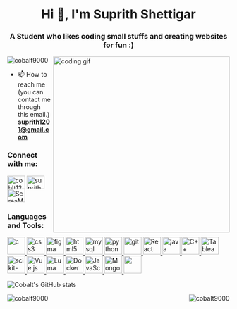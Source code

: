 <h1 align="center">Hi 👋, I'm Suprith Shettigar</h1>
<h3 align="center">A Student who likes coding small stuffs and creating websites for fun :)</h3>

<img align="right" src="https://mir-s3-cdn-cf.behance.net/project_modules/max_1200/319d2756244769.59a6800f1e5cf.gif" alt="coding gif" width="400">

<p align="left"> <img src="https://komarev.com/ghpvc/?username=cobalt9000&label=Profile%20views&color=0e75b6&style=flat" alt="cobalt9000" /> </p>

- 📫 How to reach me (you can contact me through this email.) **suprith1201@gmail.com**

<h3 align="left">Connect with me:</h3>
<p align="left">
<a href="https://twitter.com/coblt121" target="blank"><img align="center" src="https://i0.wp.com/eltallerdehector.com/wp-content/uploads/2022/10/Twitter-logo-png.png?resize=600%2C494&ssl=1" alt="coblt121" height="30" width="40" /></a>
<a href="https://linkedin.com/in/suprith shettigar" target="blank"><img align="center" src="https://www.iconpacks.net/icons/2/free-linkedin-logo-icon-2430-thumb.png" alt="suprith shettigar" height="30" width="40" /></a>
<a href="https://discord.gg/ScreaM12#5176" target="blank"><img align="center" src="https://www.freepnglogos.com/uploads/discord-logo-png/concours-discord-cartes-voeux-fortnite-france-6.png" alt="ScreaM12#5176" height="30" width="40" /></a>
</p>

<h3 align="left">Languages and Tools:</h3>
<p align="left"> <a href="https://www.cprogramming.com/" target="_blank" rel="noreferrer"> <img src="https://e7.pngegg.com/pngimages/465/779/png-clipart-blue-and-white-c-logo-the-c-programming-language-computer-programming-computer-icons-programmer-blue-angle.png" alt="c" width="40" height="40"/> </a> <a href="https://www.w3schools.com/css/" target="_blank" rel="noreferrer"> <img src="https://img.freepik.com/free-icon/css_318-674222.jpg?w=2000" alt="css3" width="40" height="40"/> </a> <a href="https://www.figma.com/" target="_blank" rel="noreferrer"> <img src="https://www.vectorlogo.zone/logos/figma/figma-icon.svg" alt="figma" width="40" height="40"/> </a> <a href="https://git-scm.com/" target="_blank" rel="noreferrer"></a> <a href="https://www.w3.org/html/" target="_blank" rel="noreferrer"> <img src="https://upload.wikimedia.org/wikipedia/commons/thumb/6/61/HTML5_logo_and_wordmark.svg/1200px-HTML5_logo_and_wordmark.svg.png" alt="html5" width="40" height="40"/> </a> <a href="https://www.mysql.com/" target="_blank" rel="noreferrer"> <img src="https://download.logo.wine/logo/MySQL/MySQL-Logo.wine.png" alt="mysql" width="40" height="40"/> </a> <a href="https://www.python.org" target="_blank" rel="noreferrer"> <img src="https://upload.wikimedia.org/wikipedia/commons/c/c3/Python-logo-notext.svg" alt="python" width="40" height="40"/> </a> 
<a href="https://git-scm.com/" target="_blank" rel="noreferrer"> <img src="https://www.vectorlogo.zone/logos/git-scm/git-scm-icon.svg" alt="git" width="40" height="40"/> </a> <a href="https://react.dev/" target="_blank" rel="noreferrer"> <img src="https://cdn.freebiesupply.com/logos/large/2x/react-1-logo-png-transparent.png" alt="React" width="40" height="40"/> </a> <a href="https://www.java.com/en/" target="_blank" rel="noreferrer"> <img src="https://brandlogos.net/wp-content/uploads/2021/11/java-logo.png" alt="java" width="40" height="40"/> </a> <a href="https://cplusplus.com/doc/tutorial/" target="_blank" rel="noreferrer"> <img src="https://www.freeiconspng.com/uploads/c--logo-icon-0.png" alt="C++" width="40" height="40"/> </a> <a href="https://www.tableau.com/" target="_blank" rel="noreferrer"> <img src="https://th.bing.com/th/id/OIP.dBduvKeAVMF0FSr-wZqXQAAAAA?rs=1&pid=ImgDetMain" alt="Tableau" width="40" height="40"/> </a> <a href="https://scikit-learn.org/stable/index.html" target="_blank" rel="noreferrer"> <img src="https://p7.hiclipart.com/preview/905/45/226/scikit-learn-python-scikit-image-logo-brand-learning.jpg" alt="scikit-learn" width="40" height="40"/> </a> <a href="https://vuejs.org/" target="_blank" rel="noreferrer"> <img src="https://www.pngfind.com/pngs/m/150-1507248_image-library-stock-file-vue-js-logo-wikimedia.png" alt="Vue.js" width="40" height="40"/> </a> <a href="https://lumalabs.ai/" target="_blank" rel="noreferrer"> <img src="https://www.howtobuysaas.com/wp-content/uploads/2023/03/Luma-AI-Review.jpeg" alt="Luma AI" width="40" height="40"/> </a> <a href="https://www.docker.com/" target="_blank" rel="noreferrer"> <img src="https://th.bing.com/th/id/R.eb7df8b6f223f785d829106d64846d58?rik=ebxvvZV5DleHVw&riu=http%3a%2f%2fassets.stickpng.com%2fimages%2f62a9c7c08ff6441a2952dad3.png&ehk=2KxN3X3xsI5qTH7pSLQZEkwG8hLGqQShX19Slol5E1c%3d&risl=&pid=ImgRaw&r=0" alt="Docker" width="40" height="40"/> </a> <a href="https://developer.mozilla.org/en-US/docs/Web/JavaScript" target="_blank" rel="noreferrer"> <img src="https://upload.wikimedia.org/wikipedia/commons/6/6a/JavaScript-logo.png" alt="JavaScript" width="40" height="40"/> </a> <a href="https://www.mongodb.com/" target="_blank" rel="noreferrer"> <img src="https://www.liblogo.com/img-logo/mo429m6b7-mongodb-logo-mongodb-original-wordmark-logo-free-icon-of-devicon.png" alt="MongoDB" width="40" height="40"/> </a> </a> <a href="https://www.canva.com/" target="_blank" rel="noreferrer"> <img src="https://freelogopng.com/images/all_img/1656733807canva-icon-png.png" width="40" height="40"/> </a></p>


![Cobalt's GitHub stats](https://github-readme-stats.vercel.app/api?username=cobalt9000&show_icons=true&theme=shadow_red&hide=contribs,prs,issues&count_private=true)

<p><img align="right" src="https://github-readme-streak-stats.herokuapp.com/?user=cobalt9000&show_icons=true&theme=shadow_red&count_private=true" alt="cobalt9000"/></p>

<p><img align="left" src="https://github-readme-stats.vercel.app/api/top-langs?username=cobalt9000&show_icons=true&theme=shadow_red&count_private=true" alt="cobalt9000"/></p>
  
